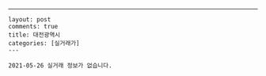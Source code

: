---
    layout: post
    comments: true
    title: 대전광역시
    categories: [실거래가]
    ---

    2021-05-26 실거래 정보가 없습니다.

    